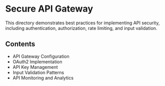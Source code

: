 # Secure API Gateway

This directory demonstrates best practices for implementing API security, including authentication, authorization, rate limiting, and input validation.

## Contents

- API Gateway Configuration
- OAuth2 Implementation
- API Key Management
- Input Validation Patterns
- API Monitoring and Analytics
